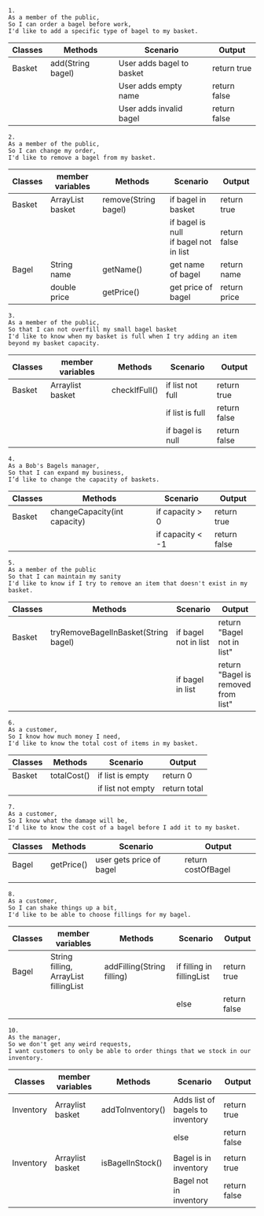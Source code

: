 ```
1.
As a member of the public,
So I can order a bagel before work,
I'd like to add a specific type of bagel to my basket.
```

| Classes | Methods           | Scenario                  | Output       |
|---------|-------------------|---------------------------|--------------|
| Basket  | add(String bagel) | User adds bagel to basket | return true  |
|         |                   | User adds empty name      | return false |
|         |                   | User adds invalid bagel   | return false |


```
2.
As a member of the public,
So I can change my order,
I'd like to remove a bagel from my basket.
```
| Classes | member variables        | Methods              | Scenario                                   | Output       |
|---------|-------------------------|----------------------|--------------------------------------------|--------------|
| Basket  | ArrayList<Bagel> basket | remove(String bagel) | if bagel in basket                         | return true  |
|         |                         |                      | if bagel is null<br/> if bagel not in list | return false |
| Bagel   | String name             | getName()            | get name of bagel                          | return name  |
|         | double price            | getPrice()           | get price of bagel                         | return price |



```
3.
As a member of the public,
So that I can not overfill my small bagel basket
I'd like to know when my basket is full when I try adding an item beyond my basket capacity.
```

| Classes | member variables        | Methods          | Scenario             | Output       |
|---------|-------------------------|------------------|----------------------|--------------|
| Basket  | Arraylist<Bagel> basket | checkIfFull()    | if list not full     | return true  |
|         |                         |                  | if list is full      | return false |
|         |                         |                  | if bagel is null     | return false |

```
4.
As a Bob's Bagels manager,
So that I can expand my business,
I’d like to change the capacity of baskets.
```

| Classes | Methods                      | Scenario         | Output       |
|---------|------------------------------|------------------|--------------|
| Basket  | changeCapacity(int capacity) | if capacity > 0  | return true  |
|         |                              | if capacity < -1 | return false |

```
5.
As a member of the public
So that I can maintain my sanity
I'd like to know if I try to remove an item that doesn't exist in my basket.
```

| Classes | Methods                              | Scenario             | Output                              |
|---------|--------------------------------------|----------------------|-------------------------------------|
| Basket  | tryRemoveBagelInBasket(String bagel) | if bagel not in list | return "Bagel not in list"          |
|         |                                      | if bagel in list     | return "Bagel is removed from list" |

```
6.
As a customer,
So I know how much money I need,
I'd like to know the total cost of items in my basket.
```
| Classes | Methods     | Scenario          | Output       |
|---------|-------------|-------------------|--------------|
| Basket  | totalCost() | if list is empty  | return 0     |
|         |             | if list not empty | return total |

```
7.
As a customer,
So I know what the damage will be,
I'd like to know the cost of a bagel before I add it to my basket.
```

| Classes | Methods    | Scenario                 | Output             |
|---------|------------|--------------------------|--------------------|
| Bagel   | getPrice() | user gets price of bagel | return costOfBagel |
|         |            |                          |                    |
|         |            |                          |                    |

```
8.
As a customer,
So I can shake things up a bit,
I'd like to be able to choose fillings for my bagel.
```
| Classes | member variables                               | Methods                    | Scenario                   | Output       |
|---------|------------------------------------------------|----------------------------|----------------------------|--------------|
| Bagel   | String filling, ArrayList<Filling> fillingList | addFilling(String filling) | if filling in fillingList  | return true  |
|         |                                                |                            | else                       | return false |
|         |                                                |                            |                            |              |

```
10.
As the manager,
So we don't get any weird requests,
I want customers to only be able to order things that we stock in our inventory.
```
| Classes   | member variables        | Methods          | Scenario                         | Output       |
|-----------|-------------------------|------------------|----------------------------------|--------------|
| Inventory | Arraylist<Bagel> basket | addToInventory() | Adds list of bagels to inventory | return true  |
|           |                         |                  | else                             | return false |
|           |                         |                  |                                  |              |
| Inventory | Arraylist<Bagel> basket | isBagelInStock() | Bagel is in inventory            | return true  |
|           |                         |                  | Bagel not in inventory           | return false |